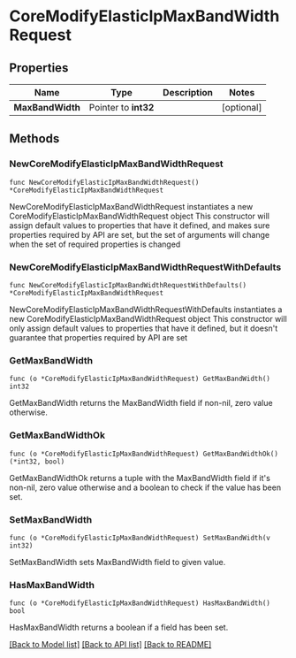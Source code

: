 # CoreModifyElasticIpMaxBandWidthRequest

## Properties

Name | Type | Description | Notes
------------ | ------------- | ------------- | -------------
**MaxBandWidth** | Pointer to **int32** |  | [optional] 

## Methods

### NewCoreModifyElasticIpMaxBandWidthRequest

`func NewCoreModifyElasticIpMaxBandWidthRequest() *CoreModifyElasticIpMaxBandWidthRequest`

NewCoreModifyElasticIpMaxBandWidthRequest instantiates a new CoreModifyElasticIpMaxBandWidthRequest object
This constructor will assign default values to properties that have it defined,
and makes sure properties required by API are set, but the set of arguments
will change when the set of required properties is changed

### NewCoreModifyElasticIpMaxBandWidthRequestWithDefaults

`func NewCoreModifyElasticIpMaxBandWidthRequestWithDefaults() *CoreModifyElasticIpMaxBandWidthRequest`

NewCoreModifyElasticIpMaxBandWidthRequestWithDefaults instantiates a new CoreModifyElasticIpMaxBandWidthRequest object
This constructor will only assign default values to properties that have it defined,
but it doesn't guarantee that properties required by API are set

### GetMaxBandWidth

`func (o *CoreModifyElasticIpMaxBandWidthRequest) GetMaxBandWidth() int32`

GetMaxBandWidth returns the MaxBandWidth field if non-nil, zero value otherwise.

### GetMaxBandWidthOk

`func (o *CoreModifyElasticIpMaxBandWidthRequest) GetMaxBandWidthOk() (*int32, bool)`

GetMaxBandWidthOk returns a tuple with the MaxBandWidth field if it's non-nil, zero value otherwise
and a boolean to check if the value has been set.

### SetMaxBandWidth

`func (o *CoreModifyElasticIpMaxBandWidthRequest) SetMaxBandWidth(v int32)`

SetMaxBandWidth sets MaxBandWidth field to given value.

### HasMaxBandWidth

`func (o *CoreModifyElasticIpMaxBandWidthRequest) HasMaxBandWidth() bool`

HasMaxBandWidth returns a boolean if a field has been set.


[[Back to Model list]](../README.md#documentation-for-models) [[Back to API list]](../README.md#documentation-for-api-endpoints) [[Back to README]](../README.md)


